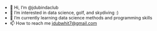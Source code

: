 - 👋 Hi, I’m @jdubindaclub
- 👀 I’m interested in data science, golf, and skydiving :)
- 🌱 I’m currently learning data science methods and programming skills
- 📫 How to reach me jdubwhit7@gmail.com

<!---
jdubindaclub/jdubindaclub is a ✨ special ✨ repository because its `README.md` (this file) appears on your GitHub profile.
You can click the Preview link to take a look at your changes.
--->
